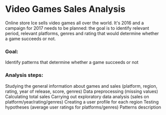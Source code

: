 # Video Games Sales Analysis
Online store Ice sells video games all over the world. It's 2016 and a campaign for 2017 needs to be planned: the goal is to identify relevant period, relevant platforms, genres and rating that would determine whether a game succeeds or not.

### Goal:
Identify patterns that determine whether a game succeeds or not
### Analysis steps:
Studying the general information about games and sales (platform, region, rating, year of release, score, genres)
Data preprocessing (missing values)
Calculating total sales
Carrying out exploratory data analysis (sales on platform/year/rating/genres)
Creating a user profile for each region
Testing hypotheses (average user ratings for platforms/genres)
Patterns description
